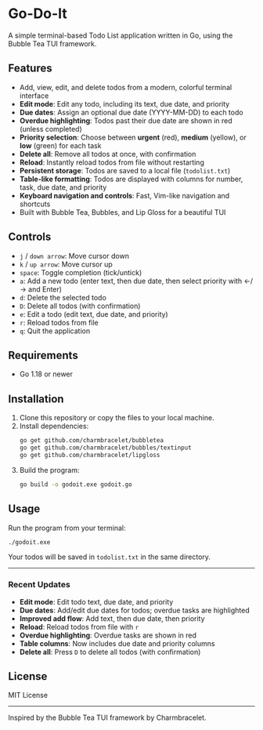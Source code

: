 # Go-Do-It

A simple terminal-based Todo List application written in Go, using the Bubble Tea TUI framework.

## Features

- Add, view, edit, and delete todos from a modern, colorful terminal interface
- **Edit mode**: Edit any todo, including its text, due date, and priority
- **Due dates**: Assign an optional due date (YYYY-MM-DD) to each todo
- **Overdue highlighting**: Todos past their due date are shown in red (unless completed)
- **Priority selection**: Choose between **urgent** (red), **medium** (yellow), or **low** (green) for each task
- **Delete all**: Remove all todos at once, with confirmation
- **Reload**: Instantly reload todos from file without restarting
- **Persistent storage**: Todos are saved to a local file (`todolist.txt`)
- **Table-like formatting**: Todos are displayed with columns for number, task, due date, and priority
- **Keyboard navigation and controls**: Fast, Vim-like navigation and shortcuts
- Built with Bubble Tea, Bubbles, and Lip Gloss for a beautiful TUI

## Controls

- `j` / `down arrow`: Move cursor down
- `k` / `up arrow`: Move cursor up
- `space`: Toggle completion (tick/untick)
- `a`: Add a new todo (enter text, then due date, then select priority with ←/→ and Enter)
- `d`: Delete the selected todo
- `D`: Delete all todos (with confirmation)
- `e`: Edit a todo (edit text, due date, and priority)
- `r`: Reload todos from file
- `q`: Quit the application

## Requirements

- Go 1.18 or newer

## Installation

1. Clone this repository or copy the files to your local machine.
2. Install dependencies:
   ```sh
   go get github.com/charmbracelet/bubbletea
   go get github.com/charmbracelet/bubbles/textinput
   go get github.com/charmbracelet/lipgloss
   ```
3. Build the program:
   ```sh
   go build -o godoit.exe godoit.go
   ```

## Usage

Run the program from your terminal:

```sh
./godoit.exe
```

Your todos will be saved in `todolist.txt` in the same directory.

---

### Recent Updates

- **Edit mode**: Edit todo text, due date, and priority
- **Due dates**: Add/edit due dates for todos; overdue tasks are highlighted
- **Improved add flow**: Add text, then due date, then priority
- **Reload**: Reload todos from file with `r`
- **Overdue highlighting**: Overdue tasks are shown in red
- **Table columns**: Now includes due date and priority columns
- **Delete all**: Press `D` to delete all todos (with confirmation)

## License

MIT License

---

Inspired by the Bubble Tea TUI framework by Charmbracelet.
